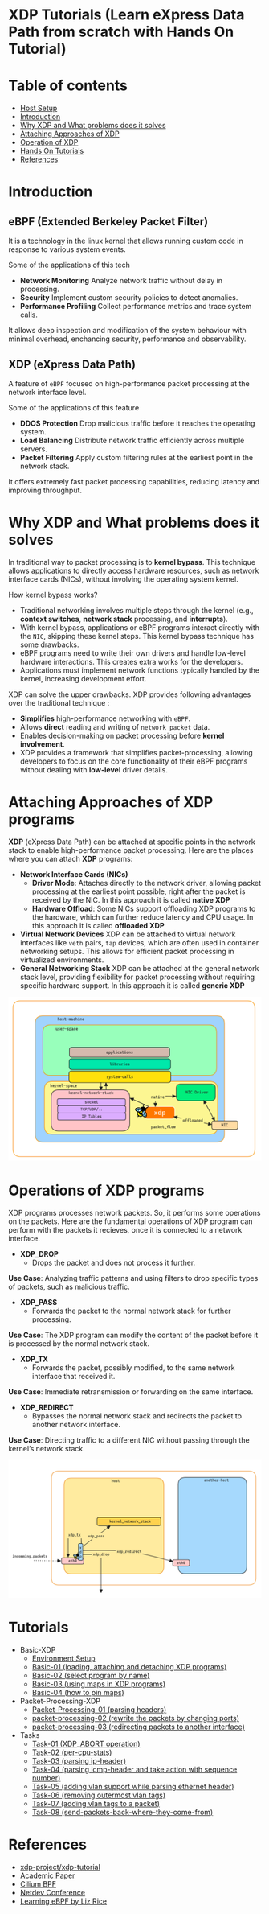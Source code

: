 # XDP Tutorials (Learn eXpress Data Path from scratch with Hands On Tutorial)

# Table of contents

 - [Host Setup](https://github.com/REZ-OAN/xdp-tutorials/blob/main/docs/host-setup.md)
 - [Introduction](#introduction)
 - [Why XDP and What problems does it solves](#why-xdp-and-what-problems-does-it-solves)
 - [Attaching Approaches of XDP](#attaching-approaches-of-xdp-programs)
 - [Operation of XDP](#operations-of-xdp-programs)
 - [Hands On Tutorials](#tutorials)
 - [References](#references)

# Introduction 

## **eBPF** (Extended Berkeley Packet Filter)
It is a technology in the linux kernel that allows running custom code in response to various system events.

Some of the applications of this tech 
- **Network Monitoring** 
Analyze network traffic without delay in processing.
- **Security**
Implement custom security policies to detect anomalies.
- **Performance Profiling**
Collect performance metrics and trace system calls.

It allows deep inspection and modification of the system behaviour with minimal overhead, enchancing security, performance and observability.

## **XDP** (eXpress Data Path)
A feature of `eBPF` focused on high-performance packet processing at the network interface level.

Some of the applications of this feature
- **DDOS Protection**
Drop malicious traffic before it reaches the operating system.
- **Load Balancing**
Distribute network traffic efficiently across multiple servers.
- **Packet Filtering**
Apply custom filtering rules at the earliest point in the network stack.

It offers extremely fast packet processing capabilities, reducing latency and improving throughput.

# Why XDP and What problems does it solves

In traditional way to packet processing is to **kernel bypass**. This technique allows applications to directly access hardware resources, such as network interface cards (NICs), without involving the operating system kernel. 

How kernel bypass works?
- Traditional networking involves multiple steps through the kernel (e.g., **context switches**, **network stack** processing, and **interrupts**).
- With kernel bypass, applications or eBPF programs interact directly with the `NIC`, skipping these kernel steps.
This kernel bypass technique has some drawbacks. 
- eBPF programs need to write their own drivers and handle low-level hardware interactions. This creates extra works for the developers.
- Applications must implement network functions typically handled by the kernel, increasing development effort.

XDP can solve the upper drawbacks. XDP provides following advantages over the traditional technique :
- **Simplifies** high-performance networking with `eBPF`.
- Allows **direct** reading and writing of `network packet` data.
- Enables decision-making on packet processing before **kernel involvement**.
- XDP provides a framework that simplifies packet-processing, allowing developers to focus on the core functionality of their eBPF programs without dealing with **low-level** driver details.

# Attaching Approaches of XDP programs
**XDP** (eXpress Data Path) can be attached at specific points in the network stack to enable high-performance packet processing. Here are the places where you can attach **XDP** programs:

- **Network Interface Cards (NICs)**
    - **Driver Mode**: Attaches directly to the network driver, allowing packet processing at the earliest point possible, right after the packet is received by the NIC. In this approach it is called **native XDP**
    - **Hardware Offload**: Some NICs support offloading XDP programs to the hardware, which can further reduce latency and CPU usage. In this approach it is called **offloaded XDP**
- **Virtual Network Devices**
XDP can be attached to virtual network interfaces like `veth` pairs, `tap` devices, which are often used in container networking setups.
This allows for efficient packet processing in virtualized environments.
- **General Networking Stack**
XDP can be attached at the general network stack level, providing flexibility for packet processing without requiring specific hardware support. In this approach it is called **generic XDP**

![xdp-attach](https://github.com/REZ-OAN/xdp-tutorials/blob/main/images/xdp_packet_flow.png)

# Operations of XDP programs

XDP programs processes network packets. So, it performs some operations on the packets. Here are the fundamental operations of XDP program can perform with the packets it recieves, once it is connected to a network interface.

- **XDP_DROP**
    - Drops the packet and does not process it further.

**Use Case**: Analyzing traffic patterns and using filters to drop specific types of packets, such as malicious traffic.

- **XDP_PASS**
    - Forwards the packet to the normal network stack for further processing.

**Use Case**: The XDP program can modify the content of the packet before it is processed by the normal network stack.

- **XDP_TX**
    - Forwards the packet, possibly modified, to the same network interface that received it.

**Use Case**: Immediate retransmission or forwarding on the same interface.

- **XDP_REDIRECT**
    - Bypasses the normal network stack and redirects the packet to another network interface.

**Use Case**: Directing traffic to a different NIC without passing through the kernel’s network stack.


![xdp-operations](https://github.com/REZ-OAN/xdp-tutorials/blob/main/images/xdp-operations.png)

# Tutorials
- Basic-XDP
    - [Environment Setup](https://github.com/REZ-OAN/xdp-tutorials/blob/main/basic-xdp/Environment-Setup)
    - [Basic-01 (loading, attaching and detaching XDP programs)](https://github.com/REZ-OAN/xdp-tutorials/blob/main/basic-xdp/basic-01)
    - [Basic-02 (select program by name)](https://github.com/REZ-OAN/xdp-tutorials/blob/main/basic-xdp/basic-02)
    - [Basic-03 (using maps in XDP programs)](https://github.com/REZ-OAN/xdp-tutorials/blob/main/basic-xdp/basic-03)
    - [Basic-04 (how to pin maps)](https://github.com/REZ-OAN/xdp-tutorials/blob/main/basic-xdp/basic-04)
- Packet-Processing-XDP
    - [Packet-Processing-01 (parsing headers)](https://github.com/REZ-OAN/xdp-tutorials/blob/main/packet-processing-xdp/packet-processing-01-parsing)
    - [packet-processing-02 (rewrite the packets by changing ports)](https://github.com/REZ-OAN/xdp-tutorials/blob/main/packet-processing-xdp/packet-processing-02-rewriting)
    - [packet-processing-03 (redirecting packets to another interface)](https://github.com/REZ-OAN/xdp-tutorials/blob/main/packet-processing-xdp/packet-processing-03-redirecting)
- Tasks
    - [Task-01 (XDP_ABORT operation)](https://github.com/REZ-OAN/xdp-tutorials/blob/main/tasks/xdp-abort-porgram)
    - [Task-02 (per-cpu-stats)](https://github.com/REZ-OAN/xdp-tutorials/blob/main/tasks/per-cpu-stats)
    - [Task-03 (parsing ip-header)](https://github.com/REZ-OAN/xdp-tutorials/blob/main/tasks/parsing-ip-header)
    - [Task-04 (parsing icmp-header and take action with sequence number)](https://github.com/REZ-OAN/xdp-tutorials/blob/main/tasks/parsing-ICMP-headers)
    - [Task-05 (adding vlan support while parsing ethernet header)](https://github.com/REZ-OAN/xdp-tutorials/blob/main/tasks/adding-vlan-support)
    - [Task-06 (removing outermost vlan tags)](https://github.com/REZ-OAN/xdp-tutorials/blob/main/tasks/remove-outermost-VLAN-tag)
    - [Task-07 (adding vlan tags to a packet)](https://github.com/REZ-OAN/xdp-tutorials/blob/main/tasks/add-back-a-missing-VLAN-tag)
    - [Task-08 (send-packets-back-where-they-come-from)](https://github.com/REZ-OAN/xdp-tutorials/blob/main/tasks/send-packets-back-where-they-come-from)
# References
- [xdp-project/xdp-tutorial](https://github.com/xdp-project/xdp-tutorial)
- [Academic Paper](https://github.com/xdp-project/xdp-paper/blob/master/xdp-the-express-data-path.pdf)
- [Cilium BPF](https://docs.cilium.io/en/latest/bpf/)
- [Netdev Conference](https://www.netdevconf.org/0x13/session.html?tutorial-XDP-hands-on)
- [Learning eBPF by Liz Rice](https://isovalent.com/books/learning-ebpf/)